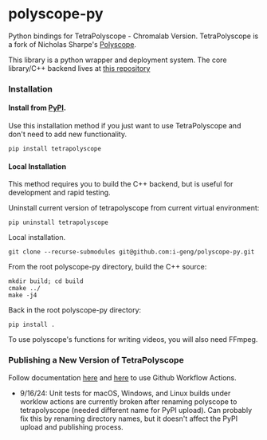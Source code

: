 # polyscope-py
Python bindings for TetraPolyscope - Chromalab Version. TetraPolyscope is a fork of Nicholas Sharpe's [Polyscope](https://polyscope.run/py).


This library is a python wrapper and deployment system. The core library/C++ backend lives at [this repository](https://github.com/i-geng/polyscope)

### Installation

#### Install from [PyPI](https://pypi.org/project/tetrapolyscope/).

Use this installation method if you just want to use TetraPolyscope and don't need to add new functionality.

```
pip install tetrapolyscope
```

#### Local Installation

This method requires you to build the C++ backend, but is useful for development and rapid testing.

Uninstall current version of tetrapolyscope from current virtual environment:
```
pip uninstall tetrapolyscope
```

Local installation.
```
git clone --recurse-submodules git@github.com:i-geng/polyscope-py.git
```

From the root polyscope-py directory, build the C++ source:
```
mkdir build; cd build
cmake ../
make -j4
```
Back in the root polyscope-py directory:
```
pip install .
```

To use polyscope's functions for writing videos, you will also need FFmpeg.

### Publishing a New Version of TetraPolyscope

Follow documentation [here](https://polyscope.run/about/contributing/#python-bindings) and [here](https://github.com/nmwsharp/polyscope-py/blob/master/README.md) to use Github Workflow Actions.

- 9/16/24: Unit tests for macOS, Windows, and Linux builds under worklow actions are currently broken after renaming polyscope to tetrapolyscope (needed different name for PyPI upload). Can probably fix this by renaming directory names, but it doesn't affect the PyPI upload and publishing process.
